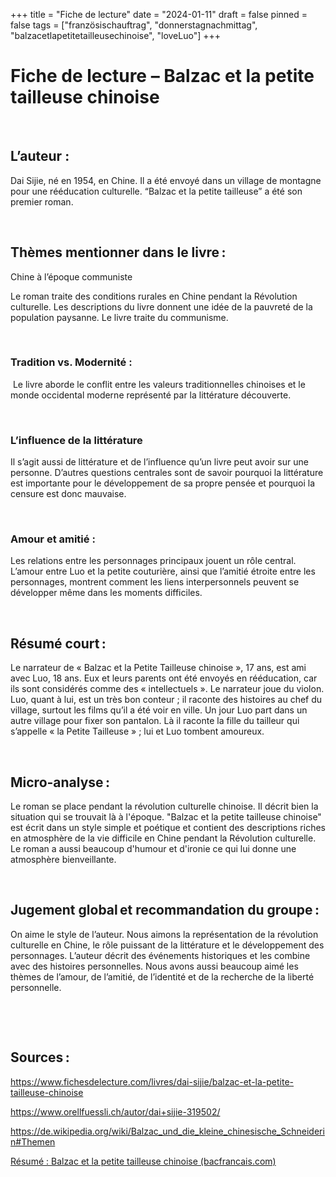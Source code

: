 +++
title = "Fiche de lecture"
date = "2024-01-11"
draft = false
pinned = false
tags = ["französischauftrag", "donnerstagnachmittag", "balzacetlapetitetailleusechinoise", "loveLuo"]
+++
<!--StartFragment-->

# **Fiche de lecture – Balzac et la petite tailleuse chinoise** 

 

## **L’auteur :** 

Dai Sijie, né en 1954, en Chine. Il a été envoyé dans un village de montagne pour une rééducation culturelle. “Balzac et la petite tailleuse” a été son premier roman.  

 

## Thèmes mentionner dans le livre :  

Chine à l’époque communiste 

Le roman traite des conditions rurales en Chine pendant la Révolution culturelle. Les descriptions du livre donnent une idée de la pauvreté de la population paysanne. Le livre traite du communisme.  

 

### Tradition vs. Modernité : 

 Le livre aborde le conflit entre les valeurs traditionnelles chinoises et le monde occidental moderne représenté par la littérature découverte. 

 

### L’influence de la littérature 

Il s’agit aussi de littérature et de l’influence qu’un livre peut avoir sur une personne. D’autres questions centrales sont de savoir pourquoi la littérature est importante pour le développement de sa propre pensée et pourquoi la censure est donc mauvaise. 

 

### Amour et amitié :  

Les relations entre les personnages principaux jouent un rôle central. L’amour entre Luo et la petite couturière, ainsi que l’amitié étroite entre les personnages, montrent comment les liens interpersonnels peuvent se développer même dans les moments difficiles. 

 

## Résumé court :  

Le narrateur de « Balzac et la Petite Tailleuse chinoise », 17 ans, est ami avec Luo, 18 ans. Eux et leurs parents ont été envoyés en rééducation, car ils sont considérés comme des « intellectuels ». Le narrateur joue du violon. Luo, quant à lui, est un très bon conteur ; il raconte des histoires au chef du village, surtout les films qu’il a été voir en ville. Un jour Luo part dans un autre village pour fixer son pantalon. Là il raconte la fille du tailleur qui s’appelle « la Petite Tailleuse » ; lui et Luo tombent amoureux. 

 

## Micro-analyse :  

Le roman se place pendant la révolution culturelle chinoise. Il décrit bien la situation qui se trouvait là à l'époque. "Balzac et la petite tailleuse chinoise" est écrit dans un style simple et poétique et contient des descriptions riches en atmosphère de la vie difficile en Chine pendant la Révolution culturelle. Le roman a aussi beaucoup d'humour et d'ironie ce qui lui donne une atmosphère bienveillante.  

 

## Jugement global et recommandation du groupe :  

On aime le style de l’auteur. Nous aimons la représentation de la révolution culturelle en Chine, le rôle puissant de la littérature et le développement des personnages. L’auteur décrit des événements historiques et les combine avec des histoires personnelles. Nous avons aussi beaucoup aimé les thèmes de l’amour, de l’amitié, de l’identité et de la recherche de la liberté personnelle. 

 

 

## Sources : 

<https://www.fichesdelecture.com/livres/dai-sijie/balzac-et-la-petite-tailleuse-chinoise> 

<https://www.orellfuessli.ch/autor/dai+sijie-319502/> 

<https://de.wikipedia.org/wiki/Balzac_und_die_kleine_chinesische_Schneiderin#Themen> 

[Résumé : Balzac et la petite tailleuse chinoise (bacfrancais.com)](https://www.bacfrancais.com/resume/resume-sijie-balzac-petite-tailleuse-chinoise) 

<!--EndFragment-->